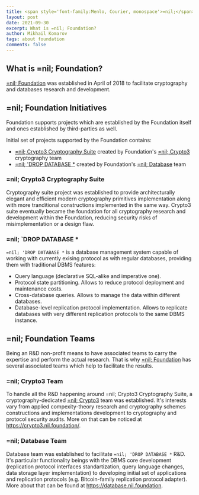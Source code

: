 ```yaml
---
title: <span style='font-family:Menlo, Courier, monospace'>=nil;</span> Foundation
layout: post
date: 2021-09-30
excerpt: What is =nil; Foundation?
author: Mikhail Komarov
tags: about foundation
comments: false
---
```


## What is =nil; Foundation?

[=nil; Foundation](https://nil.foundation) was established in April of 2018 
to facilitate cryptography and databases research and development.

## =nil; Foundation Initiatives

Foundation supports projects which are established by the Foundation itself and
ones established by third-parties as well.

Initial set of projects supported by the Foundation contains:
* [=nil; Crypto3 Cryptography Suite](https://github.com/nilfoundation/crypto3) 
created by Foundation's [=nil; Crypto3](https://crypto3.nil.foundation) cryptography 
team
* [=nil; 'DROP DATABASE *](https://dbms.nil.foundation) 
created by Foundation's [=nil; Database](https://database3.nil.foundation) team


### =nil; Crypto3 Cryptography Suite

Cryptography suite project was established to provide architecturally elegant
and efficient modern cryptography primitives implementation along with more
tranditional constructions implemented in the same way. Crypto3 suite eventually 
became the foundation for all cryptography research and development within the
Foundation, reducing security risks of misimplementation or a design flaw.

### =nil; `DROP DATABASE *

`=nil; 'DROP DATABASE *` is a database management system capable of working with
currently exising protocol as with regular databases, providing them with
traditional DBMS features:
* Query language (declarative SQL-alike and imperative one).
* Protocol state partitioning. Allows to reduce protocol deployment and
    maintenance costs.
* Cross-database queries. Allows to manage the data within different databases.
* Database-level replication protocol implementation. Allows to replicate
    databases with very different replication protocols to the same DBMS
    instance.

## =nil; Foundation Teams

Being an R&D non-profit means to have associated teams to carry the expertise and
perform the actual research. That is why [=nil; Foundation](https://nil.foundation) 
has several associated teams which help to facilitate the results.

### =nil; Crypto3 Team

To handle all the R&D happening around =nil; Crypto3 Cryptography Suite, a
cryptography-dedicated [=nil; Crypto3](https://crypto3.nil.foundation) team was 
established. It's interests vary from applied compexity-theory research and 
cryptography schemes constructions and implementations development to
cryptography and protocol security audits. More on that can be noticed at
https://crypto3.nil.foundation/.

### =nil; Database Team

Database team was established to facilitate `=nil; 'DROP DATABASE *` R&D. It's
particular functionality beings with the DBMS core development (replication
protocol interfaces standartization, query language changes, data storage layer
implementation) to developing initial set of applications and replication
protocols (e.g. Bitcoin-family replication protocol adapter).
More about that can be found at https://database.nil.foundation.
